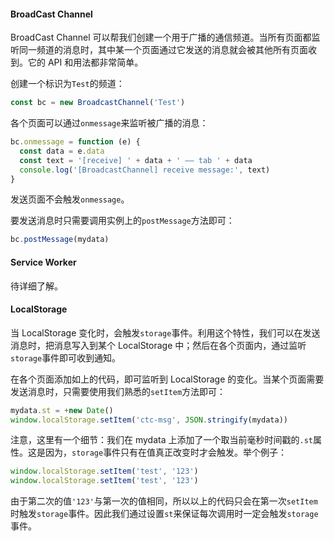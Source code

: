 #### BroadCast Channel

BroadCast Channel 可以帮我们创建一个用于广播的通信频道。当所有页面都监听同一频道的消息时，其中某一个页面通过它发送的消息就会被其他所有页面收到。它的 API 和用法都非常简单。

创建一个标识为`Test`的频道：

```js
const bc = new BroadcastChannel('Test')
```

各个页面可以通过`onmessage`来监听被广播的消息：

```js
bc.onmessage = function (e) {
  const data = e.data
  const text = '[receive] ' + data + ' —— tab ' + data
  console.log('[BroadcastChannel] receive message:', text)
}
```

发送页面不会触发`onmessage`。

要发送消息时只需要调用实例上的`postMessage`方法即可：

```js
bc.postMessage(mydata)
```

#### Service Worker

待详细了解。

#### LocalStorage

当 LocalStorage 变化时，会触发`storage`事件。利用这个特性，我们可以在发送消息时，把消息写入到某个 LocalStorage 中；然后在各个页面内，通过监听`storage`事件即可收到通知。

在各个页面添加如上的代码，即可监听到 LocalStorage 的变化。当某个页面需要发送消息时，只需要使用我们熟悉的`setItem`方法即可：

```js
mydata.st = +new Date()
window.localStorage.setItem('ctc-msg', JSON.stringify(mydata))
```

注意，这里有一个细节：我们在 mydata 上添加了一个取当前毫秒时间戳的`.st`属性。这是因为，`storage`事件只有在值真正改变时才会触发。举个例子：

```js
window.localStorage.setItem('test', '123')
window.localStorage.setItem('test', '123')
```

由于第二次的值`'123'`与第一次的值相同，所以以上的代码只会在第一次`setItem`时触发`storage`事件。因此我们通过设置`st`来保证每次调用时一定会触发`storage`事件。
